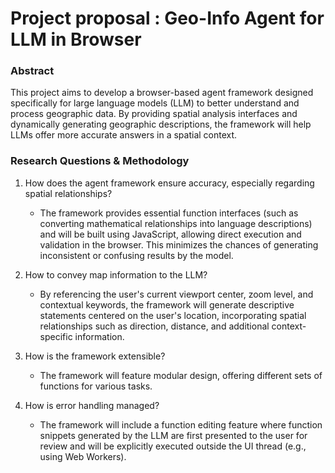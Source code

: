 # Project proposal : Geo-Info Agent for LLM in Browser

### Abstract
This project aims to develop a browser-based agent framework designed specifically for large language models (LLM) to better understand and process geographic data. By providing spatial analysis interfaces and dynamically generating geographic descriptions, the framework will help LLMs offer more accurate answers in a spatial context.

### Research Questions & Methodology

1. How does the agent framework ensure accuracy, especially regarding spatial relationships?
   - The framework provides essential function interfaces (such as converting mathematical relationships into language descriptions) and will be built using JavaScript, allowing direct execution and validation in the browser. This minimizes the chances of generating inconsistent or confusing results by the model.
  
2. How to convey map information to the LLM?
   - By referencing the user's current viewport center, zoom level, and contextual keywords, the framework will generate descriptive statements centered on the user's location, incorporating spatial relationships such as direction, distance, and additional context-specific information.

3. How is the framework extensible?
   - The framework will feature modular design, offering different sets of functions for various tasks.

4. How is error handling managed?
   - The framework will include a function editing feature where function snippets generated by the LLM are first presented to the user for review and will be explicitly executed outside the UI thread (e.g., using Web Workers). 

